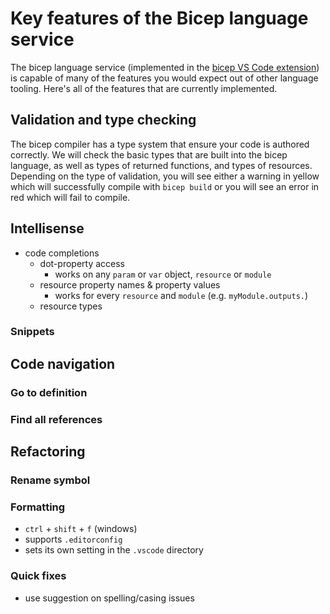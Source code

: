 # Key features of the Bicep language service

The bicep language service (implemented in the [bicep VS Code extension](./installing.md#install-the-bicep-vs-code-extension)) is capable of many of the features you would expect out of other language tooling. Here's all of the features that are currently implemented.

## Validation and type checking

The bicep compiler has a type system that ensure your code is authored correctly. We will check the basic types that are built into the bicep language, as well as types of returned functions, and types of resources. Depending on the type of validation, you will see either a warning in yellow which will successfully compile with `bicep build` or you will see an error in red which will fail to compile.

## Intellisense

* code completions
  * dot-property access
    * works on any `param` or `var` object, `resource` or `module`
  * resource property names & property values
    * works for every `resource` and `module` (e.g. `myModule.outputs.`)
  * resource types

### Snippets

## Code navigation

### Go to definition

### Find all references

## Refactoring

### Rename symbol

### Formatting

* `ctrl` + `shift` + `f` (windows)
* supports `.editorconfig`
* sets its own setting in the `.vscode` directory

### Quick fixes

* use suggestion on spelling/casing issues
